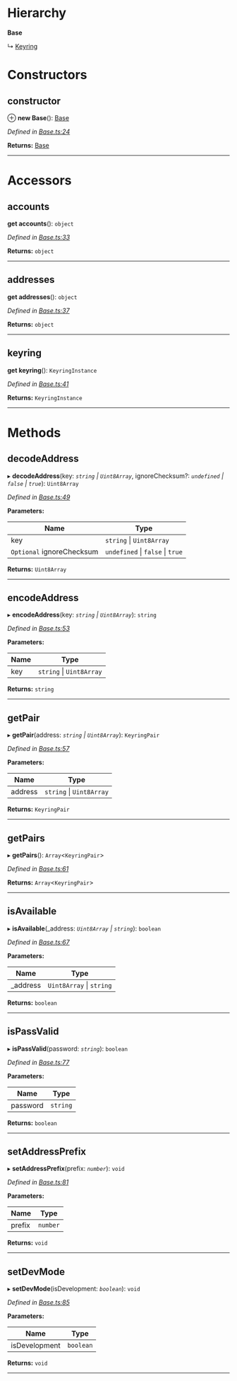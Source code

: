

# Hierarchy

**Base**

↳  [Keyring](_keyring_.keyring.md)

# Constructors

<a id="constructor"></a>

##  constructor

⊕ **new Base**(): [Base](_base_.base.md)

*Defined in [Base.ts:24](https://github.com/polkadot-js/ui/blob/b0f4a84/packages/ui-keyring/src/Base.ts#L24)*

**Returns:** [Base](_base_.base.md)

___

# Accessors

<a id="accounts"></a>

##  accounts

**get accounts**(): `object`

*Defined in [Base.ts:33](https://github.com/polkadot-js/ui/blob/b0f4a84/packages/ui-keyring/src/Base.ts#L33)*

**Returns:** `object`

___
<a id="addresses"></a>

##  addresses

**get addresses**(): `object`

*Defined in [Base.ts:37](https://github.com/polkadot-js/ui/blob/b0f4a84/packages/ui-keyring/src/Base.ts#L37)*

**Returns:** `object`

___
<a id="keyring"></a>

##  keyring

**get keyring**(): `KeyringInstance`

*Defined in [Base.ts:41](https://github.com/polkadot-js/ui/blob/b0f4a84/packages/ui-keyring/src/Base.ts#L41)*

**Returns:** `KeyringInstance`

___

# Methods

<a id="decodeaddress"></a>

##  decodeAddress

▸ **decodeAddress**(key: *`string` \| `Uint8Array`*, ignoreChecksum?: *`undefined` \| `false` \| `true`*): `Uint8Array`

*Defined in [Base.ts:49](https://github.com/polkadot-js/ui/blob/b0f4a84/packages/ui-keyring/src/Base.ts#L49)*

**Parameters:**

| Name | Type |
| ------ | ------ |
| key | `string` \| `Uint8Array` |
| `Optional` ignoreChecksum | `undefined` \| `false` \| `true` |

**Returns:** `Uint8Array`

___
<a id="encodeaddress"></a>

##  encodeAddress

▸ **encodeAddress**(key: *`string` \| `Uint8Array`*): `string`

*Defined in [Base.ts:53](https://github.com/polkadot-js/ui/blob/b0f4a84/packages/ui-keyring/src/Base.ts#L53)*

**Parameters:**

| Name | Type |
| ------ | ------ |
| key | `string` \| `Uint8Array` |

**Returns:** `string`

___
<a id="getpair"></a>

##  getPair

▸ **getPair**(address: *`string` \| `Uint8Array`*): `KeyringPair`

*Defined in [Base.ts:57](https://github.com/polkadot-js/ui/blob/b0f4a84/packages/ui-keyring/src/Base.ts#L57)*

**Parameters:**

| Name | Type |
| ------ | ------ |
| address | `string` \| `Uint8Array` |

**Returns:** `KeyringPair`

___
<a id="getpairs"></a>

##  getPairs

▸ **getPairs**(): `Array`<`KeyringPair`>

*Defined in [Base.ts:61](https://github.com/polkadot-js/ui/blob/b0f4a84/packages/ui-keyring/src/Base.ts#L61)*

**Returns:** `Array`<`KeyringPair`>

___
<a id="isavailable"></a>

##  isAvailable

▸ **isAvailable**(_address: *`Uint8Array` \| `string`*): `boolean`

*Defined in [Base.ts:67](https://github.com/polkadot-js/ui/blob/b0f4a84/packages/ui-keyring/src/Base.ts#L67)*

**Parameters:**

| Name | Type |
| ------ | ------ |
| _address | `Uint8Array` \| `string` |

**Returns:** `boolean`

___
<a id="ispassvalid"></a>

##  isPassValid

▸ **isPassValid**(password: *`string`*): `boolean`

*Defined in [Base.ts:77](https://github.com/polkadot-js/ui/blob/b0f4a84/packages/ui-keyring/src/Base.ts#L77)*

**Parameters:**

| Name | Type |
| ------ | ------ |
| password | `string` |

**Returns:** `boolean`

___
<a id="setaddressprefix"></a>

##  setAddressPrefix

▸ **setAddressPrefix**(prefix: *`number`*): `void`

*Defined in [Base.ts:81](https://github.com/polkadot-js/ui/blob/b0f4a84/packages/ui-keyring/src/Base.ts#L81)*

**Parameters:**

| Name | Type |
| ------ | ------ |
| prefix | `number` |

**Returns:** `void`

___
<a id="setdevmode"></a>

##  setDevMode

▸ **setDevMode**(isDevelopment: *`boolean`*): `void`

*Defined in [Base.ts:85](https://github.com/polkadot-js/ui/blob/b0f4a84/packages/ui-keyring/src/Base.ts#L85)*

**Parameters:**

| Name | Type |
| ------ | ------ |
| isDevelopment | `boolean` |

**Returns:** `void`

___

